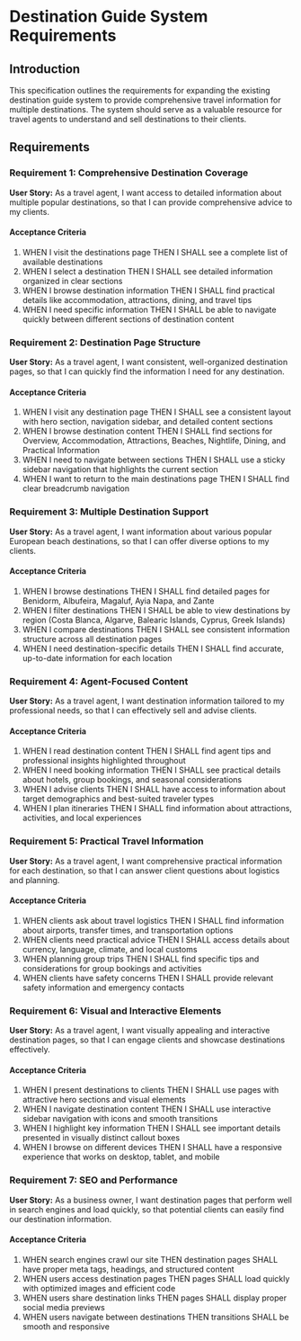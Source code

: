 # Destination Guide System Requirements

## Introduction

This specification outlines the requirements for expanding the existing destination guide system to provide comprehensive travel information for multiple destinations. The system should serve as a valuable resource for travel agents to understand and sell destinations to their clients.

## Requirements

### Requirement 1: Comprehensive Destination Coverage

**User Story:** As a travel agent, I want access to detailed information about multiple popular destinations, so that I can provide comprehensive advice to my clients.

#### Acceptance Criteria

1. WHEN I visit the destinations page THEN I SHALL see a complete list of available destinations
2. WHEN I select a destination THEN I SHALL see detailed information organized in clear sections
3. WHEN I browse destination information THEN I SHALL find practical details like accommodation, attractions, dining, and travel tips
4. WHEN I need specific information THEN I SHALL be able to navigate quickly between different sections of destination content

### Requirement 2: Destination Page Structure

**User Story:** As a travel agent, I want consistent, well-organized destination pages, so that I can quickly find the information I need for any destination.

#### Acceptance Criteria

1. WHEN I visit any destination page THEN I SHALL see a consistent layout with hero section, navigation sidebar, and detailed content sections
2. WHEN I browse destination content THEN I SHALL find sections for Overview, Accommodation, Attractions, Beaches, Nightlife, Dining, and Practical Information
3. WHEN I need to navigate between sections THEN I SHALL use a sticky sidebar navigation that highlights the current section
4. WHEN I want to return to the main destinations page THEN I SHALL find clear breadcrumb navigation

### Requirement 3: Multiple Destination Support

**User Story:** As a travel agent, I want information about various popular European beach destinations, so that I can offer diverse options to my clients.

#### Acceptance Criteria

1. WHEN I browse destinations THEN I SHALL find detailed pages for Benidorm, Albufeira, Magaluf, Ayia Napa, and Zante
2. WHEN I filter destinations THEN I SHALL be able to view destinations by region (Costa Blanca, Algarve, Balearic Islands, Cyprus, Greek Islands)
3. WHEN I compare destinations THEN I SHALL see consistent information structure across all destination pages
4. WHEN I need destination-specific details THEN I SHALL find accurate, up-to-date information for each location

### Requirement 4: Agent-Focused Content

**User Story:** As a travel agent, I want destination information tailored to my professional needs, so that I can effectively sell and advise clients.

#### Acceptance Criteria

1. WHEN I read destination content THEN I SHALL find agent tips and professional insights highlighted throughout
2. WHEN I need booking information THEN I SHALL see practical details about hotels, group bookings, and seasonal considerations
3. WHEN I advise clients THEN I SHALL have access to information about target demographics and best-suited traveler types
4. WHEN I plan itineraries THEN I SHALL find information about attractions, activities, and local experiences

### Requirement 5: Practical Travel Information

**User Story:** As a travel agent, I want comprehensive practical information for each destination, so that I can answer client questions about logistics and planning.

#### Acceptance Criteria

1. WHEN clients ask about travel logistics THEN I SHALL find information about airports, transfer times, and transportation options
2. WHEN clients need practical advice THEN I SHALL access details about currency, language, climate, and local customs
3. WHEN planning group trips THEN I SHALL find specific tips and considerations for group bookings and activities
4. WHEN clients have safety concerns THEN I SHALL provide relevant safety information and emergency contacts

### Requirement 6: Visual and Interactive Elements

**User Story:** As a travel agent, I want visually appealing and interactive destination pages, so that I can engage clients and showcase destinations effectively.

#### Acceptance Criteria

1. WHEN I present destinations to clients THEN I SHALL use pages with attractive hero sections and visual elements
2. WHEN I navigate destination content THEN I SHALL use interactive sidebar navigation with icons and smooth transitions
3. WHEN I highlight key information THEN I SHALL see important details presented in visually distinct callout boxes
4. WHEN I browse on different devices THEN I SHALL have a responsive experience that works on desktop, tablet, and mobile

### Requirement 7: SEO and Performance

**User Story:** As a business owner, I want destination pages that perform well in search engines and load quickly, so that potential clients can easily find our destination information.

#### Acceptance Criteria

1. WHEN search engines crawl our site THEN destination pages SHALL have proper meta tags, headings, and structured content
2. WHEN users access destination pages THEN pages SHALL load quickly with optimized images and efficient code
3. WHEN users share destination links THEN pages SHALL display proper social media previews
4. WHEN users navigate between destinations THEN transitions SHALL be smooth and responsive